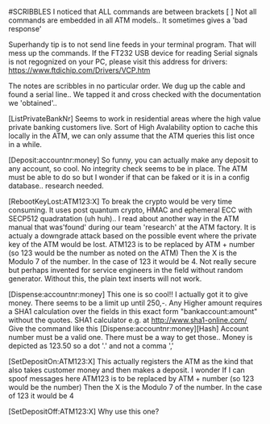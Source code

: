 #SCRIBBLES
I noticed that ALL commands are between brackets [  ] 
Not all commands are embedded in all ATM models.. It sometimes gives a 'bad response'

Superhandy tip is to not send line feeds in your terminal program. That will mess up the commands.
If the FT232 USB device for reading Serial signals is not regognized on your PC, please visit this address for drivers:
https://www.ftdichip.com/Drivers/VCP.htm


The notes are scribbles in no particular order.
We dug up the cable and found a serial line..
We tapped it and cross checked with the documentation we 'obtained'..


[ListPrivateBankNr]
Seems to work in residential areas where the high value private banking customers live.
Sort of High Avalability option to cache this locally in the ATM, we can only assume that the ATM queries this list once in a while.


[Deposit:accountnr:money]
So funny, you can actually make any deposit to any account, so cool. No integrity check seems to be in place.
The ATM must be able to do so but I wonder if that can be faked or it is in a config database.. research needed.

[RebootKeyLost:ATM123:X]
To break the crypto would be very time consuming. It uses post quantum crypto, HMAC and ephemeral ECC with SECP512 quadratation (uh huh)..
I read about another way in the ATM manual that was'found' during our team 'research' at the ATM factory. 
It is actualy a downgrade attack based on the possible event where the private key of the ATM would be lost. 
ATM123 is to be replaced by ATM + number (so 123 would be the number as noted on the ATM)
Then the X is the Modulo 7 of the number. In the case of 123 it would be 4. 
Not really secure but perhaps invented for service engineers in the field without random generator.
Without this, the plain text inserts will not work.


[Dispense:accountnr:money]
This one is so cool!! I actually got it to give money.
There seems to be a limit up until 250,-. 
Any Higher amount requires a SHA1 calculation over the fields in this exact form "bankaccount:amount" without the quotes.
SHA1 calculator e.g. at http://www.sha1-online.com/
Give the command like this [Dispense:accountnr:money][Hash]
Account number must be a valid one. There must be a way to get those..
Money is depicted as 123.50 so a dot '.' and not a comma ','


[SetDepositOn:ATM123:X]
This actually registers the ATM as the kind that also takes customer money and then makes a deposit. 
I wonder If I can spoof messages  here
ATM123 is to be replaced by ATM + number (so 123 would be the number)
Then the X is the Modulo 7 of the number. In the case of 123 it would be 4

[SetDepositOff:ATM123:X]
Why use this one?

